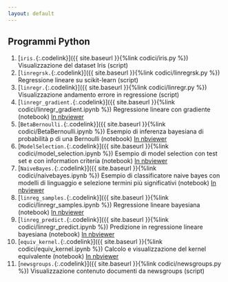 ```yaml
---
layout: default
---
```


## Programmi Python

1. [`iris.`{:.codelink}]({{ site.baseurl }}{%link codici/iris.py %}) Visualizzazione del dataset Iris (script)
1. [`linregrsk.`{:.codelink}]({{ site.baseurl }}{%link codici/linregrsk.py %}) Regressione lineare su scikit-learn (script)
1. [`linregr.`{:.codelink}]({{ site.baseurl }}{%link codici/linregr.py %}) Visualizzazione andamento errore in regressione (script)
1. [`linregr_gradient.`{:.codelink}]({{ site.baseurl }}{%link codici/linregr_gradient.ipynb %}) Regressione lineare con gradiente (notebook) [In nbviewer](https://nbviewer.jupyter.org/github/tvml/ml1718/blob/master/codici/linregr_gradient.ipynb)
1. [`BetaBernoulli.`{:.codelink}]({{ site.baseurl }}{%link codici/BetaBernoulli.ipynb %}) Esempio di inferenza bayesiana di probabilità p di una Bernoulli (notebook) [In nbviewer](https://nbviewer.jupyter.org/github/tvml/ml1718/blob/master/codici/BetaBernoulli.ipynb)
1. [`ModelSelection.`{:.codelink}]({{ site.baseurl }}{%link codici/model_selection.ipynb %}) Esempio di model selection con test set e con information criteria (notebook) [In nbviewer](https://nbviewer.jupyter.org/github/tvml/ml1718/blob/master/codici/model_selection.ipynb)
1. [`NaiveBayes.`{:.codelink}]({{ site.baseurl }}{%link codici/naivebayes.ipynb %}) Esempio di classificatore naive bayes con modelli di linguaggio e selezione termini più significativi (notebook) [In nbviewer](https://nbviewer.jupyter.org/github/tvml/ml1718/blob/master/codici/naivebayes.ipynb)
1. [`linreg_samples.`{:.codelink}]({{ site.baseurl }}{%link codici/linregr_samples.ipynb %}) Regressione lineare bayesiana (notebook) [In nbviewer](https://nbviewer.jupyter.org/github/tvml/ml1718/blob/master/codici/linregr_samples.ipynb)
1. [`linreg_predict.`{:.codelink}]({{ site.baseurl }}{%link codici/linregr_predict.ipynb %}) Predizione in regressione lineare bayesiana (notebook) [In nbviewer](https://nbviewer.jupyter.org/github/tvml/ml1718/blob/master/codici/linregr_predict.ipynb)
1. [`equiv_kernel.`{:.codelink}]({{ site.baseurl }}{%link codici/equiv_kernel.ipynb %}) Calcolo e visualizzazione del kernel equivalente (notebook) [In nbviewer](https://nbviewer.jupyter.org/github/tvml/ml1718/blob/master/codici/equiv_kernel.ipynb)
1. [`newsgroups.`{:.codelink}]({{ site.baseurl }}{%link codici/newsgroups.py %}) Visualizzazione contenuto documenti da newsgroups (script)




